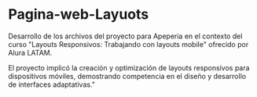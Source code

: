 # Pagina-web-Layuots

Desarrollo de los archivos del proyecto para Apeperia en el contexto del curso "Layouts Responsivos: Trabajando con layouts mobile" ofrecido por Alura LATAM. 

El proyecto implicó la creación y optimización de layouts responsivos para dispositivos móviles, demostrando competencia en el diseño y desarrollo de interfaces adaptativas."
